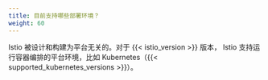 ```yaml
---
title: 目前支持哪些部署环境？
weight: 60
---
```


Istio 被设计和构建为平台无关的。对于 {{< istio_version >}} 版本，
Istio 支持运行容器编排的平台环境，比如 Kubernetes（{{< supported_kubernetes_versions >}}）。
